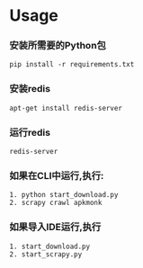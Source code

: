 # Usage
### 安装所需要的Python包
    pip install -r requirements.txt

### 安装redis
    apt-get install redis-server

### 运行redis
    redis-server

### 如果在CLI中运行,执行:
    1. python start_download.py
    2. scrapy crawl apkmonk

### 如果导入IDE运行,执行
    1. start_download.py
    2. start_scrapy.py